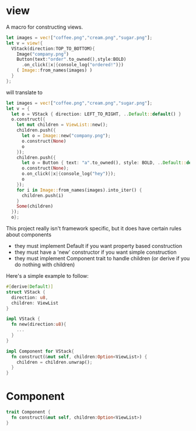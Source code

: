 # view

A macro for constructing views.

```rust
let images = vec!["coffee.png","cream.png","sugar.png"];
let v = view!{
  VStack(direction:TOP_TO_BOTTOM){
    Image("company.png")
    Button(text:"order".to_owned(),style:BOLD)
      .on_click(|x|{console_log("ordered!")})
    ( Image::from_names(images) )
  }
};
```

will translate to

```rust
let images = vec!["coffee.png","cream.png","sugar.png"];
let v = { 
  let o = VStack { direction: LEFT_TO_RIGHT, ..Default::default() }
  o.construct({
    let mut children = ViewList::new();
    children.push({
      let o = Image::new("company.png");
      o.construct(None)
      o
    });
    children.push({
      let o = Button { text: "a".to_owned(), style: BOLD, ..Default::default() };
      o.construct(None);
      o.on_click(|x|{console_log("hey")});
      o
    });
    for i in Image::from_names(images).into_iter() {
      children.push(i)
    }
    Some(children)
  });
  o};
```

This project really isn't framework specific, but it does have certain rules about components

* they must implement Default if you want property based construction
* they must have a 'new' constructor if you want simple construction
* they must implement Component trait to handle children (or derive if you do nothing with children)

Here's a simple example to follow:

```rust
#[derive(Default)]
struct VStack {
  direction: u8,
  children: ViewList
}

impl VStack {
  fn new(direction:u8){
    ...
  }
}

impl Component for VStack{
  fn construct(&mut self, children:Option<ViewList>) { 
    children = children.unwrap();
  }
}
```

# Component
```rust
trait Component {
  fn construct(&mut self, children:Option<ViewList>)
}
```
